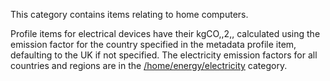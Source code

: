 This category contains items relating to home computers.

Profile items for electrical devices have their kgCO,,2,, calculated
using the emission factor for the country specified in the metadata
profile item, defaulting to the UK if not specified. The electricity
emission factors for all countries and regions are in the
[/home/energy/electricity](Electricity_by_country) category.
